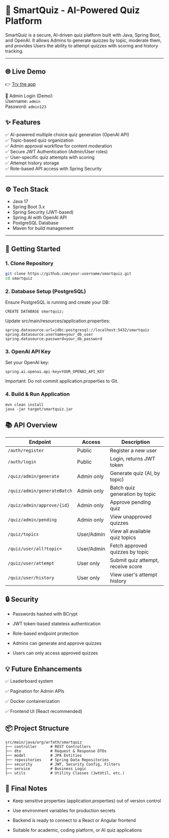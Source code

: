 # 🧠 SmartQuiz - AI-Powered Quiz Platform

SmartQuiz is a secure, AI-driven quiz platform built with Java, Spring Boot, and OpenAI. It allows Admins to generate quizzes by topic, moderate them, and provides Users the ability to attempt quizzes with scoring and history tracking.

---
## 🌐 Live Demo

👉 [Try the app](http://18.217.53.188)

🧪 Admin Login (Demo):  
Username: `admin`  
Password: `admin123`

## ✨ Features

✅ AI-powered multiple choice quiz generation (OpenAI API)  
✅ Topic-based quiz organization  
✅ Admin approval workflow for content moderation  
✅ Secure JWT Authentication (Admin/User roles)  
✅ User-specific quiz attempts with scoring  
✅ Attempt history storage  
✅ Role-based API access with Spring Security

---

## ⚙️ Tech Stack

- Java 17
- Spring Boot 3.x
- Spring Security (JWT-based)
- Spring AI with OpenAI API
- PostgreSQL Database
- Maven for build management

---

## 🚀 Getting Started

### 1. Clone Repository

```bash
git clone https://github.com/your-username/smartquiz.git
cd smartquiz
```

### 2. Database Setup (PostgreSQL)
Ensure PostgreSQL is running and create your DB:

```CREATE DATABASE smartquiz;```

Update src/main/resources/application.properties:

```
spring.datasource.url=jdbc:postgresql://localhost:5432/smartquiz
spring.datasource.username=your_db_user
spring.datasource.password=your_db_password
```
### 3. OpenAI API Key
Set your OpenAI key:

```
spring.ai.openai.api-key=YOUR_OPENAI_API_KEY
```
Important: Do not commit application.properties to Git.

### 4. Build & Run Application
```
mvn clean install
java -jar target/smartquiz.jar

```
## 📚 API Overview

| Endpoint                      | Access       | Description                            |
|-------------------------------|--------------|-----------------------------------------|
| `/auth/register`              | Public       | Register a new user                     |
| `/auth/login`                 | Public       | Login, returns JWT token                |
| `/quiz/admin/generate`        | Admin only   | Generate quiz (AI, by topic)            |
| `/quiz/admin/generateBatch`   | Admin only   | Batch quiz generation by topic          |
| `/quiz/admin/approve/{id}`    | Admin only   | Approve pending quiz                    |
| `/quiz/admin/pending`         | Admin only   | View unapproved quizzes                 |
| `/quiz/topics`                | User/Admin   | View all available quiz topics          |
| `/quiz/user/all?topic=`       | User/Admin   | Fetch approved quizzes by topic         |
| `/quiz/user/attempt`          | User only    | Submit quiz attempt, receive score      |
| `/quiz/user/history`          | User only    | View user's attempt history             |

## 🔒 Security
- Passwords hashed with BCrypt

- JWT token-based stateless authentication

- Role-based endpoint protection

- Admins can generate and approve quizzes

- Users can only access approved quizzes

## 💡 Future Enhancements

✅ Leaderboard system

✅ Pagination for Admin APIs

✅ Docker containerization

✅ Frontend UI (React recommended)

## 📦 Project Structure

```
src/main/java/org/arfath/smartquiz
├── controller      # REST Controllers
├── dto             # Request & Response DTOs
├── model           # JPA Entities
├── repositories    # Spring Data Repositories
├── security        # JWT, Security Config, Filters
├── service         # Business Logic
├── utils           # Utility Classes (JwtUtil, etc.)
```
## 🎯 Final Notes
- Keep sensitive properties (application.properties) out of version control

- Use environment variables for production secrets

- Backend is ready to connect to a React or Angular frontend

- Suitable for academic, coding platform, or AI quiz applications
